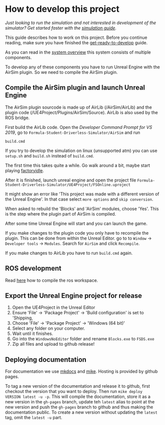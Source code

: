 # How to develop this project
*Just looking to run the simulation and not interested in development of the simulator? Get started faster with the [simulation guide](how-to-simulate.md).*

This guide describes how to work on this project.
Before you continue reading, make sure you have finished the [get-ready-to-develop](get-ready-to-develop.md) guide.

As you can read in the [system overview](system-overview.md) this system consists of multiple components.


To develop any of these components you have to run Unreal Engine with the AirSim plugin.
So we need to compile the AirSim plugin.

## Compile the AirSim plugin and launch Unreal Engine
The AirSim plugin sourcode is made up of AirLib (/AirSim/AirLib) and the plugin code (/UE4Project/Plugins/AirSim/Source).
AirLib is also used by the ROS bridge.

First build the AirLib code. Open the _Developer Command Prompt for VS 2019_, go to `Formula-Student-Driverless-Simulator/AirSim` and run
```
build.cmd
```
If you try to develop the simulation on linux (unsupported atm) you can use `setup.sh` and `build.sh` instead of `build.cmd`.

The first time this takes quite a while. Go walk around a bit, maybe start playing [factoryidle](https://factoryidle.com/). 

After it is finished, launch unreal engine and open the project file `Formula-Student-Driverless-Simulator/UE4Project/FSOnline.uproject`

It might show an error like 'This project was made with a different version of the Unreal Engine'. In that case select `more options` and `skip conversion`.

When asked to rebuild the 'Blocks' and 'AirSim' modules, choose 'Yes'.
This is the step where the plugin part of AirSim is compiled.

After some time Unreal Engine will start and you can launch the game.

If you make changes to the plugin code you only have to recompile the plugin. 
This can be done from within the Unreal Editor. go to to `Window` -> `Developer tools` -> `Modules`. 
Search for `AirSim` and click `Recompile`.

If you make changes to AirLib you have to run `build.cmd` again.


## ROS development

Read [here](building-ros.md) how to compile the ros workspace.


## Export the Unreal Engine project for release
1. Open the UE4Project in the Unreal Editor
3. Ensure 'File' -> 'Package Project' -> 'Build configuration' is set to 'Shipping,
2. Choose 'File' -> 'Package Project' -> 'Windows (64 bit)'
3. Select any folder on your computer.
4. Wait until it finishes.
5. Go into the `WindowsNoEditor` folder and rename `Blocks.exe` to `FSDS.exe`
6. Zip all files and upload to github release!

## Deploying documentation
For documentation we use [mkdocs](https://www.mkdocs.org/) and [mike](https://github.com/jimporter/mike/).
Hosting is provided by github pages. 

To tag a new version of the documentation and release it to github, first checkout the version that you want to deploy.
Then run `mike deploy VERSION latest -u -p`.
This will compile the documentation, store it as a new version in the `gh-pages` branch, update teh `latest` alias to point at the new version and push the `gh-pages` branch to github and thus making the documentation public.
To create a new version without updating the `latest` tag, omit the `latest -u` part. 

